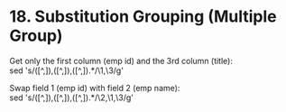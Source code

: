 # 18. Substitution Grouping (Multiple Group)

Get only the first column (emp id) and the 3rd column (title):  
sed 's/\([^,]\),\([^,]\),\([^,]\).*/\1,\3/g'

Swap field 1 (emp id) with field 2 (emp name):  
sed 's/\([^,]\),\([^,]\),\([^,]\).*/\2,\1,\3/g'
